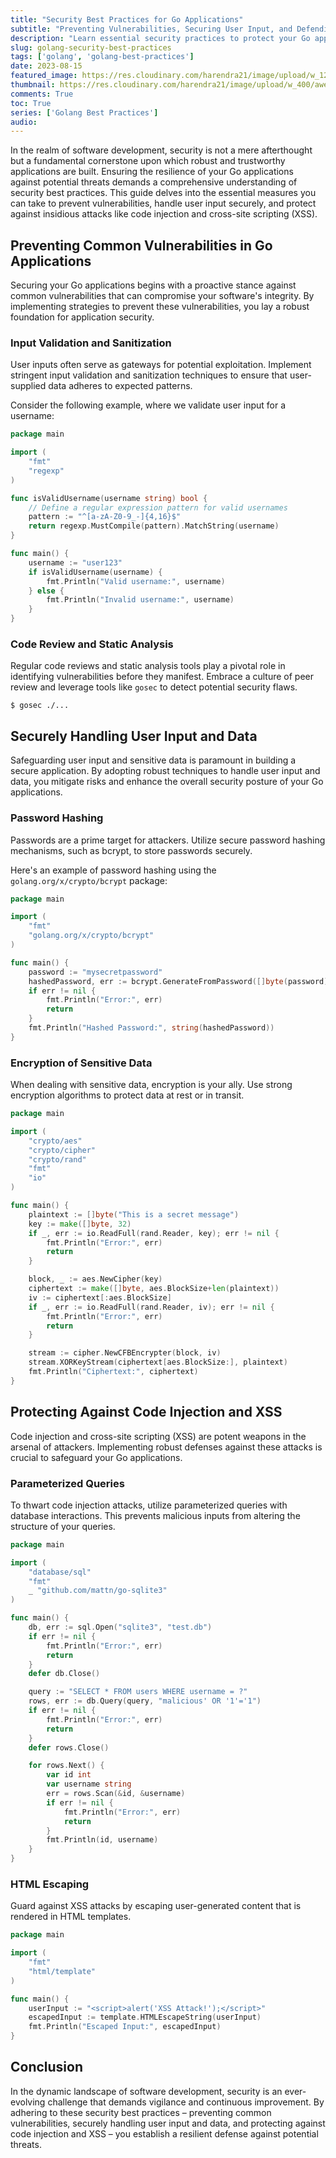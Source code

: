 ```yaml
---
title: "Security Best Practices for Go Applications"
subtitle: "Preventing Vulnerabilities, Securing User Input, and Defending Against Code Injection and XSS in Go"
description: "Learn essential security practices to protect your Go applications from common vulnerabilities, securely manage user input and data, and guard against malicious attacks like code injection and cross-site scripting (XSS)."
slug: golang-security-best-practices
tags: ['golang', 'golang-best-practices']
date: 2023-08-15
featured_image: https://res.cloudinary.com/harendra21/image/upload/w_1200/awesome-blog/awesome-golang/Golang_Best_Practices_Security_tsrzas.png
thumbnail: https://res.cloudinary.com/harendra21/image/upload/w_400/awesome-blog/awesome-golang/Golang_Best_Practices_Security_tsrzas.png
comments: True
toc: True
series: ['Golang Best Practices']
audio: 
---
```


In the realm of software development, security is not a mere afterthought but a fundamental cornerstone upon which robust and trustworthy applications are built. Ensuring the resilience of your Go applications against potential threats demands a comprehensive understanding of security best practices. This guide delves into the essential measures you can take to prevent vulnerabilities, handle user input securely, and protect against insidious attacks like code injection and cross-site scripting (XSS).

## Preventing Common Vulnerabilities in Go Applications

Securing your Go applications begins with a proactive stance against common vulnerabilities that can compromise your software's integrity. By implementing strategies to prevent these vulnerabilities, you lay a robust foundation for application security.

### Input Validation and Sanitization

User inputs often serve as gateways for potential exploitation. Implement stringent input validation and sanitization techniques to ensure that user-supplied data adheres to expected patterns.

Consider the following example, where we validate user input for a username:

```go
package main

import (
	"fmt"
	"regexp"
)

func isValidUsername(username string) bool {
	// Define a regular expression pattern for valid usernames
	pattern := "^[a-zA-Z0-9_-]{4,16}$"
	return regexp.MustCompile(pattern).MatchString(username)
}

func main() {
	username := "user123"
	if isValidUsername(username) {
		fmt.Println("Valid username:", username)
	} else {
		fmt.Println("Invalid username:", username)
	}
}
```

### Code Review and Static Analysis

Regular code reviews and static analysis tools play a pivotal role in identifying vulnerabilities before they manifest. Embrace a culture of peer review and leverage tools like `gosec` to detect potential security flaws.

```shell
$ gosec ./...
```

## Securely Handling User Input and Data

Safeguarding user input and sensitive data is paramount in building a secure application. By adopting robust techniques to handle user input and data, you mitigate risks and enhance the overall security posture of your Go applications.

### Password Hashing

Passwords are a prime target for attackers. Utilize secure password hashing mechanisms, such as bcrypt, to store passwords securely.

Here's an example of password hashing using the `golang.org/x/crypto/bcrypt` package:

```go
package main

import (
	"fmt"
	"golang.org/x/crypto/bcrypt"
)

func main() {
	password := "mysecretpassword"
	hashedPassword, err := bcrypt.GenerateFromPassword([]byte(password), bcrypt.DefaultCost)
	if err != nil {
		fmt.Println("Error:", err)
		return
	}
	fmt.Println("Hashed Password:", string(hashedPassword))
}
```

### Encryption of Sensitive Data

When dealing with sensitive data, encryption is your ally. Use strong encryption algorithms to protect data at rest or in transit.

```go
package main

import (
	"crypto/aes"
	"crypto/cipher"
	"crypto/rand"
	"fmt"
	"io"
)

func main() {
	plaintext := []byte("This is a secret message")
	key := make([]byte, 32)
	if _, err := io.ReadFull(rand.Reader, key); err != nil {
		fmt.Println("Error:", err)
		return
	}

	block, _ := aes.NewCipher(key)
	ciphertext := make([]byte, aes.BlockSize+len(plaintext))
	iv := ciphertext[:aes.BlockSize]
	if _, err := io.ReadFull(rand.Reader, iv); err != nil {
		fmt.Println("Error:", err)
		return
	}

	stream := cipher.NewCFBEncrypter(block, iv)
	stream.XORKeyStream(ciphertext[aes.BlockSize:], plaintext)
	fmt.Println("Ciphertext:", ciphertext)
}
```

## Protecting Against Code Injection and XSS

Code injection and cross-site scripting (XSS) are potent weapons in the arsenal of attackers. Implementing robust defenses against these attacks is crucial to safeguard your Go applications.

### Parameterized Queries

To thwart code injection attacks, utilize parameterized queries with database interactions. This prevents malicious inputs from altering the structure of your queries.

```go
package main

import (
	"database/sql"
	"fmt"
	_ "github.com/mattn/go-sqlite3"
)

func main() {
	db, err := sql.Open("sqlite3", "test.db")
	if err != nil {
		fmt.Println("Error:", err)
		return
	}
	defer db.Close()

	query := "SELECT * FROM users WHERE username = ?"
	rows, err := db.Query(query, "malicious' OR '1'='1")
	if err != nil {
		fmt.Println("Error:", err)
		return
	}
	defer rows.Close()

	for rows.Next() {
		var id int
		var username string
		err = rows.Scan(&id, &username)
		if err != nil {
			fmt.Println("Error:", err)
			return
		}
		fmt.Println(id, username)
	}
}
```

### HTML Escaping

Guard against XSS attacks by escaping user-generated content that is rendered in HTML templates.

```go
package main

import (
	"fmt"
	"html/template"
)

func main() {
	userInput := "<script>alert('XSS Attack!');</script>"
	escapedInput := template.HTMLEscapeString(userInput)
	fmt.Println("Escaped Input:", escapedInput)
}
```

## Conclusion

In the dynamic landscape of software development, security is an ever-evolving challenge that demands vigilance and continuous improvement. By adhering to these security best practices – preventing common vulnerabilities, securely handling user input and data, and protecting against code injection and XSS – you establish a resilient defense against potential threats.

